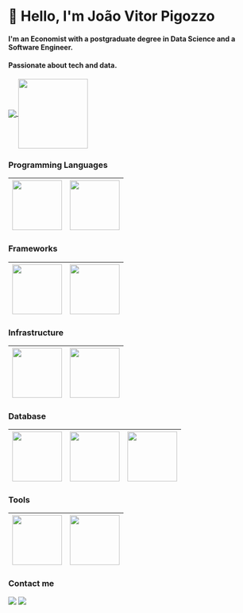 # 👋 Hello, I'm João Vitor Pigozzo

#### I'm an Economist with a postgraduate degree in Data Science and a Software Engineer.
#### Passionate about tech and data.

<p align="left">
  <a href="https://github.com/anuraghazra/github-readme-stats">
    <img
      align="center"
      src="https://github-readme-stats.vercel.app/api/top-langs/?username=jvpigozzo&layout=compact"
    />
  </a>
  <a href="https://github.com/anuraghazra/github-readme-stats">
    <img
      align="center"
      height="140"
      src="https://github-readme-stats.vercel.app/api?username=jvpigozzo&count_private=true&show_icons=true&custom_title=Github%20Status&hide=issues"
    />
  </a>
</p>

### Programming Languages
| <img src="https://github.com/jvpigozzo/jvpigozzo/assets/90119927/72a69196-8494-416e-a154-b855633a1bd1" width="100"> | <img src="https://github.com/jvpigozzo/jvpigozzo/assets/90119927/60c30005-8f22-48c8-a1b9-7ffcc9b1badb" width="100"> 
|:---:|:---:|

### Frameworks
| <img src="https://github.com/jvpigozzo/jvpigozzo/assets/90119927/8b2e2271-83df-44ab-b2d0-7d1d2c7547b1" width="100"> | <img src="https://github.com/jvpigozzo/jvpigozzo/assets/90119927/b0e39517-7440-4742-aacb-024ee0b86ddb" width="100">
|:---:|:---:|

### Infrastructure
| <img src="https://github.com/jvpigozzo/jvpigozzo/assets/90119927/da632ec5-3b74-4ea7-8764-360a8f0a4838" width="100"> | <img src="https://github.com/jvpigozzo/jvpigozzo/assets/90119927/32f2fe1e-e9b1-4395-9112-014cfa93f3cd" width="100">
|:---:|:---:|

### Database
| <img src="https://github.com/jvpigozzo/jvpigozzo/assets/90119927/f0cc4944-8867-4f15-aec3-1d1c110ff48c" width="100"> | <img src="https://github.com/jvpigozzo/jvpigozzo/assets/90119927/c34fa2b3-dea9-44fa-86b0-07eaf2940ce5" width="100"> | <img src="https://github.com/jvpigozzo/jvpigozzo/assets/90119927/9cdb92a9-27b9-4474-a08e-e33b423283cf" width="100">
|:---:|:---:|:---:|

### Tools
| <img src="https://github.com/jvpigozzo/jvpigozzo/assets/90119927/587f3858-bf56-43f6-b7fc-21f2259535dd" width="100"> | <img src="https://github.com/jvpigozzo/jvpigozzo/assets/90119927/d7bde78b-b763-4f91-b6be-f0550c392f09" width="100"> |
|:---:|:---:|

### Contact me
<div>
<a href="https://www.linkedin.com/in/joao-pigozzo/" target="_blank"><img src="https://img.shields.io/badge/-LinkedIn-%230077B5?style=for-the-badge&logo=linkedin&logoColor=white" target="_blank"></a>
<a href = "mailto:jvpigozzo@gmail.com"><img src="https://img.shields.io/badge/-Gmail-%23333?style=for-the-badge&logo=gmail&logoColor=white" target="_blank"></a>
